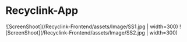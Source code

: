 # Recyclink-App

![ScreenShoot](/Recyclink-Frontend/assets/Image/SS1.jpg | width=300)
![ScreenShoot](/Recyclink-Frontend/assets/Image/SS2.jpg | width=300)
